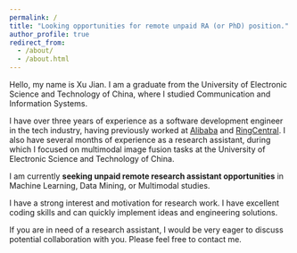 ```yaml
---
permalink: /
title: "Looking opportunities for remote unpaid RA (or PhD) position."
author_profile: true
redirect_from: 
  - /about/
  - /about.html
---
```

Hello, my name is Xu Jian. I am a graduate from the University of Electronic Science and Technology of China, where I studied Communication and Information Systems. 

I have over three years of experience as a software development engineer in the tech industry, having previously worked at [Alibaba](https://www.alibaba.com/) and [RingCentral](https://www.ringcentral.com/).
I also have several months of experience as a research assistant, during which I focused on multimodal image fusion tasks at the University of Electronic Science and Technology of China.

I am currently **seeking unpaid remote research assistant opportunities** in Machine Learning, Data Mining, or Multimodal studies. 

I have a strong interest and motivation for research work. I have excellent coding skills and can quickly implement ideas and engineering solutions.

If you are in need of a research assistant, I would be very eager to discuss potential collaboration with you. Please feel free to contact me.

